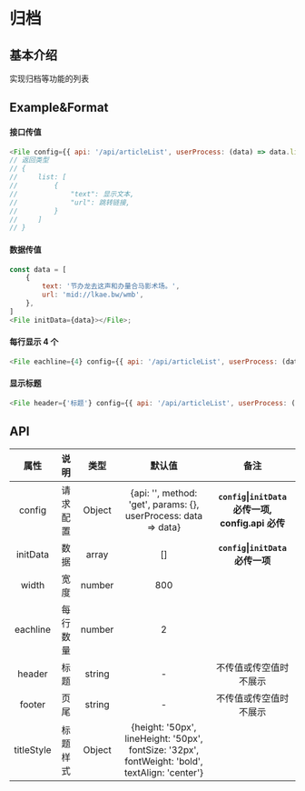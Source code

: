# 归档

## 基本介绍

实现归档等功能的列表

## Example&Format

#### 接口传值

```javascript
<File config={{ api: '/api/articleList', userProcess: (data) => data.list }}></File>
// 返回类型
// {
//     list: [
//         {
//             "text": 显示文本,
//             "url": 跳转链接,
//         }
//     ]
// }
```

#### 数据传值

```javascript
const data = [
    {
        text: '节办龙去这声和办量合马影术场。',
        url: 'mid://lkae.bw/wmb',
    },
]
<File initData={data}></File>;
```

#### 每行显示 4 个

```javascript
<File eachline={4} config={{ api: '/api/articleList', userProcess: (data) => data.list }}></File>
```

#### 显示标题

```javascript
<File header={'标题'} config={{ api: '/api/articleList', userProcess: (data) => data.list }}></File>
```

## API

<!--
&#124;
-->

|    属性    |   说明   |  类型  |                                             默认值                                              |                         备注                          |
| :--------: | :------: | :----: | :---------------------------------------------------------------------------------------------: | :---------------------------------------------------: |
|   config   | 请求配置 | Object |                 {api: '', method: 'get', params: {}, userProcess: data => data}                 | **`config`&#124;`initData`必传一项, config.api 必传** |
|  initData  |   数据   | array  |                                               []                                                |         **`config`&#124;`initData`必传一项**          |
|   width    |   宽度   | number |                                               800                                               |
|  eachline  | 每行数量 | number |                                                2                                                |
|   header   |   标题   | string |                                                -                                                |                不传值或传空值时不展示                 |
|   footer   |   页尾   | string |                                                -                                                |                不传值或传空值时不展示                 |
| titleStyle | 标题样式 | Object | {height: '50px', lineHeight: '50px', fontSize: '32px', fontWeight: 'bold', textAlign: 'center'} |

<!--
width = "800",
eachline = 4,
header = "标题",
footer = "",
titleStyle = {
    height: '50px',
    lineHeight: '50px',
    fontSize: '32px',
    fontWeight: 'bold',
    textAlign: 'center',
}
 -->

